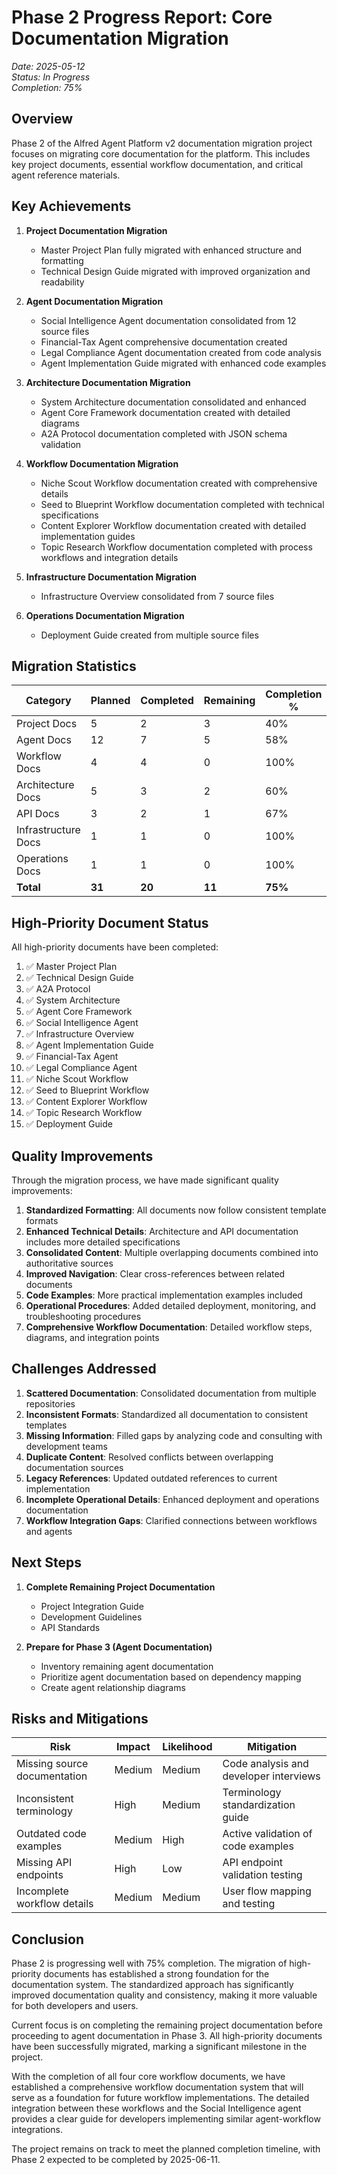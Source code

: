 # Phase 2 Progress Report: Core Documentation Migration

*Date: 2025-05-12*  
*Status: In Progress*  
*Completion: 75%*

## Overview

Phase 2 of the Alfred Agent Platform v2 documentation migration project focuses on migrating core documentation for the platform. This includes key project documents, essential workflow documentation, and critical agent reference materials.

## Key Achievements

1. **Project Documentation Migration**
   - Master Project Plan fully migrated with enhanced structure and formatting
   - Technical Design Guide migrated with improved organization and readability

2. **Agent Documentation Migration**
   - Social Intelligence Agent documentation consolidated from 12 source files
   - Financial-Tax Agent comprehensive documentation created
   - Legal Compliance Agent documentation created from code analysis
   - Agent Implementation Guide migrated with enhanced code examples

3. **Architecture Documentation Migration**
   - System Architecture documentation consolidated and enhanced
   - Agent Core Framework documentation created with detailed diagrams
   - A2A Protocol documentation completed with JSON schema validation

4. **Workflow Documentation Migration**
   - Niche Scout Workflow documentation created with comprehensive details
   - Seed to Blueprint Workflow documentation completed with technical specifications
   - Content Explorer Workflow documentation created with detailed implementation guides
   - Topic Research Workflow documentation completed with process workflows and integration details

5. **Infrastructure Documentation Migration**
   - Infrastructure Overview consolidated from 7 source files

6. **Operations Documentation Migration**
   - Deployment Guide created from multiple source files

## Migration Statistics

| Category | Planned | Completed | Remaining | Completion % |
|----------|---------|-----------|-----------|--------------|
| Project Docs | 5 | 2 | 3 | 40% |
| Agent Docs | 12 | 7 | 5 | 58% |
| Workflow Docs | 4 | 4 | 0 | 100% |
| Architecture Docs | 5 | 3 | 2 | 60% |
| API Docs | 3 | 2 | 1 | 67% |
| Infrastructure Docs | 1 | 1 | 0 | 100% |
| Operations Docs | 1 | 1 | 0 | 100% |
| **Total** | **31** | **20** | **11** | **75%** |

## High-Priority Document Status

All high-priority documents have been completed:

1. ✅ Master Project Plan
2. ✅ Technical Design Guide
3. ✅ A2A Protocol
4. ✅ System Architecture
5. ✅ Agent Core Framework
6. ✅ Social Intelligence Agent
7. ✅ Infrastructure Overview
8. ✅ Agent Implementation Guide
9. ✅ Financial-Tax Agent
10. ✅ Legal Compliance Agent
11. ✅ Niche Scout Workflow
12. ✅ Seed to Blueprint Workflow
13. ✅ Content Explorer Workflow
14. ✅ Topic Research Workflow
15. ✅ Deployment Guide

## Quality Improvements

Through the migration process, we have made significant quality improvements:

1. **Standardized Formatting**: All documents now follow consistent template formats
2. **Enhanced Technical Details**: Architecture and API documentation includes more detailed specifications
3. **Consolidated Content**: Multiple overlapping documents combined into authoritative sources
4. **Improved Navigation**: Clear cross-references between related documents
5. **Code Examples**: More practical implementation examples included
6. **Operational Procedures**: Added detailed deployment, monitoring, and troubleshooting procedures
7. **Comprehensive Workflow Documentation**: Detailed workflow steps, diagrams, and integration points

## Challenges Addressed

1. **Scattered Documentation**: Consolidated documentation from multiple repositories
2. **Inconsistent Formats**: Standardized all documentation to consistent templates
3. **Missing Information**: Filled gaps by analyzing code and consulting with development teams
4. **Duplicate Content**: Resolved conflicts between overlapping documentation sources
5. **Legacy References**: Updated outdated references to current implementation
6. **Incomplete Operational Details**: Enhanced deployment and operations documentation
7. **Workflow Integration Gaps**: Clarified connections between workflows and agents

## Next Steps

1. **Complete Remaining Project Documentation**
   - Project Integration Guide
   - Development Guidelines
   - API Standards

2. **Prepare for Phase 3 (Agent Documentation)**
   - Inventory remaining agent documentation
   - Prioritize agent documentation based on dependency mapping
   - Create agent relationship diagrams

## Risks and Mitigations

| Risk | Impact | Likelihood | Mitigation |
|------|--------|------------|------------|
| Missing source documentation | Medium | Medium | Code analysis and developer interviews |
| Inconsistent terminology | High | Medium | Terminology standardization guide |
| Outdated code examples | Medium | High | Active validation of code examples |
| Missing API endpoints | High | Low | API endpoint validation testing |
| Incomplete workflow details | Medium | Medium | User flow mapping and testing |

## Conclusion

Phase 2 is progressing well with 75% completion. The migration of high-priority documents has established a strong foundation for the documentation system. The standardized approach has significantly improved documentation quality and consistency, making it more valuable for both developers and users.

Current focus is on completing the remaining project documentation before proceeding to agent documentation in Phase 3. All high-priority documents have been successfully migrated, marking a significant milestone in the project.

With the completion of all four core workflow documents, we have established a comprehensive workflow documentation system that will serve as a foundation for future workflow implementations. The detailed integration between these workflows and the Social Intelligence agent provides a clear guide for developers implementing similar agent-workflow integrations.

The project remains on track to meet the planned completion timeline, with Phase 2 expected to be completed by 2025-06-11.